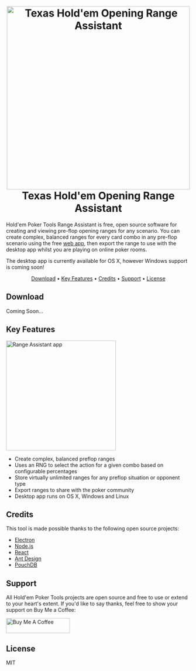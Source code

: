 <h1 align="center">
  <img alt="Texas Hold'em Opening Range Assistant" src="https://user-images.githubusercontent.com/42975160/92998271-b8630380-f510-11ea-843d-bb5ec3ec4ae0.png" width="500px">
  <br>
  Texas Hold'em Opening Range Assistant
  <br>
</h1>

Hold'em Poker Tools Range Assistant is free, open source software for creating and viewing
pre-flop opening ranges for any scenario. You can create complex, balanced ranges for every
card combo in any pre-flop scenario using the free [web app](https://rangeassistant.holdempoker.tools),
then export the range to use with the desktop app whilst you are playing on online poker rooms.

The desktop app is currently available for OS X, however Windows support is coming soon!

<p align="center">
  <a href="#download">Download</a> •
  <a href="#key-features">Key Features</a> •
  <a href="#credits">Credits</a> •
  <a href="#support">Support</a> •
  <a href="#license">License</a>
</p>

## Download

Coming Soon...

## Key Features

<img src="https://user-images.githubusercontent.com/42975160/92992469-1a0c7900-f4e3-11ea-844b-5241be5b4daf.png" alt="Range Assistant app" width="300">

- Create complex, balanced preflop ranges
- Uses an RNG to select the action for a given combo
  based on configurable percentages
- Store virtually unlimited ranges for any preflop situation
  or opponent type
- Export ranges to share with the poker community
- Desktop app runs on OS X, Windows and Linux

## Credits

This tool is made possible thanks to the following open
source projects:

- [Electron](https://www.electronjs.org/)
- [Node.js](https://nodejs.org/)
- [React](https://reactjs.org/)
- [Ant Design](https://ant.design/)
- [PouchDB](https://pouchdb.com/)

## Support

All Hold'em Poker Tools projects are open source and free to use or
extend to your heart's extent. If you'd like to say thanks,
feel free to show your support on Buy Me a Coffee:

<a href="https://www.buymeacoffee.com/holdemtools" target="_blank"><img src="https://cdn.buymeacoffee.com/buttons/default-red.png" alt="Buy Me A Coffee" height="41" width="174"></a>

## License

MIT

